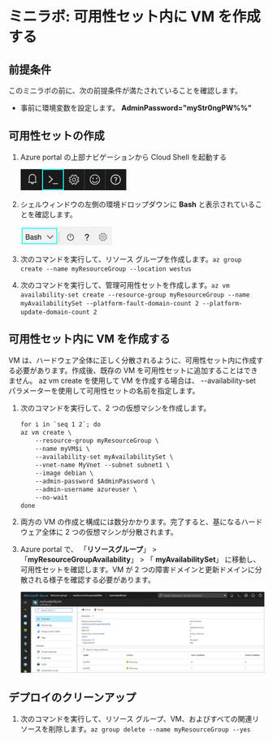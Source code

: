 ﻿# ミニラボ: 可用性セット内に VM を作成する

## 前提条件

このミニラボの前に、次の前提条件が満たされていることを確認します。

- 事前に環境変数を設定します。 **AdminPassword="myStr0ngPW%%"**

## 可用性セットの作成

1. Azure portal の上部ナビゲーションから Cloud Shell を起動する

    ![Azure portal のトップ ナビゲーション (Cloud Shell アイコンが強調表示されています)](../../Linked_Image_Files/launch_Cloud_Shell.png)

1. シェルウィンドウの左側の環境ドロップダウンに **Bash** と表示されていることを確認します。

    ![環境ドロップダウン、Bash を表示します。](../../Linked_Image_Files/select_Bash_environment.png)

1. 次のコマンドを実行して、リソース グループを作成します。`az group create --name myResourceGroup --location westus`

1. 次のコマンドを実行して、管理可用性セットを作成します。`az vm availability-set create --resource-group myResourceGroup --name myAvailabilitySet --platform-fault-domain-count 2 --platform-update-domain-count 2`

## 可用性セット内に VM を作成する

VM は、ハードウェア全体に正しく分散されるように、可用性セット内に作成する必要があります。作成後、既存の VM を可用性セットに追加することはできません。
az vm create を使用して VM を作成する場合は、 --availability-set パラメーターを使用して可用性セットの名前を指定します。

1. 次のコマンドを実行して、2 つの仮想マシンを作成します。

    ```
    for i in `seq 1 2`; do
    az vm create \
        --resource-group myResourceGroup \
        --name myVM$i \
        --availability-set myAvailabilitySet \
        --vnet-name MyVnet --subnet subnet1 \
        --image debian \
        --admin-password $AdminPassword \
        --admin-username azureuser \
        --no-wait
    done
    ```

1. 両方の VM の作成と構成には数分かかります。完了すると、基になるハードウェア全体に 2 つの仮想マシンが分散されます。

1. Azure portal で、 「**リソースグループ**」  >  「**myResourceGroupAvailability**」  >  「 **myAvailabilitySet**」 に移動し、可用性セットを確認します。VM が 2 つの障害ドメインと更新ドメインに分散される様子を確認する必要があります。

    ![新しい可用性セットを示す Azure portal UI。](../../Linked_Image_Files/myResourceGroups_myAvailabilitySet.png)

## デプロイのクリーンアップ

1. 次のコマンドを実行して、リソース グループ、VM、およびすべての関連リソースを削除します。`az group delete --name myResourceGroup --yes`
